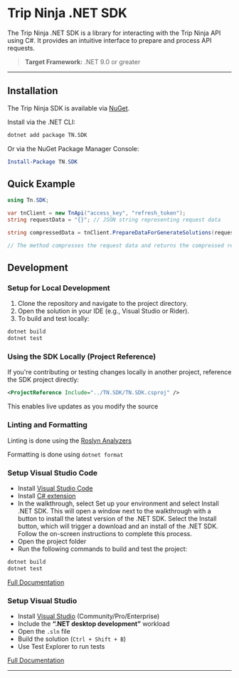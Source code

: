 # Trip Ninja .NET SDK

The Trip Ninja .NET SDK is a library for interacting with the Trip Ninja API using C#.
It provides an intuitive interface to prepare and process API requests.

> **Target Framework:** .NET 9.0 or greater

---

## Installation

The Trip Ninja SDK is available via [NuGet](https://www.nuget.org/).

Install via the .NET CLI:

```bash
dotnet add package TN.SDK
```

Or via the NuGet Package Manager Console:

```powershell
Install-Package TN.SDK
```

## Quick Example

```csharp
using Tn.SDK;

var tnClient = new TnApi("access_key", "refresh_token");
string requestData = "{}"; // JSON string representing request data

string compressedData = tnClient.PrepareDataForGenerateSolutions(requestData);

// The method compresses the request data and returns the compressed result
```

## Development

### Setup for Local Development

1. Clone the repository and navigate to the project directory.
2. Open the solution in your IDE (e.g., Visual Studio or Rider).
3. To build and test locally:

```bash
dotnet build
dotnet test
```

### Using the SDK Locally (Project Reference)

If you're contributing or testing changes locally in another project, reference the SDK project directly:

```xml
<ProjectReference Include="../TN.SDK/TN.SDK.csproj" />
```

This enables live updates as you modify the source

### Linting and Formatting

Linting is done using the [Roslyn Analyzers](https://learn.microsoft.com/en-us/visualstudio/code-quality/roslyn-analyzers-overview)

Formatting is done using ```dotnet format```


### Setup Visual Studio Code
- Install [Visual Studio Code](https://code.visualstudio.com/)
- Install [C# extension](https://marketplace.visualstudio.com/items?itemName=ms-dotnettools.csdevkit)
- In the walkthrough, select Set up your environment and select Install .NET SDK. This will open a window next to the walkthrough with a button to install the latest version of the .NET SDK. Select the Install button, which will trigger a download and an install of the .NET SDK. Follow the on-screen instructions to complete this process.
- Open the project folder
- Run the following commands to build and test the project:
```bash
dotnet build
dotnet test
```

[Full Documentation](https://code.visualstudio.com/docs/csharp/get-started)

### Setup Visual Studio
- Install [Visual Studio](https://visualstudio.microsoft.com/) (Community/Pro/Enterprise)
- Include the **“.NET desktop development”** workload
- Open the `.sln` file
- Build the solution (`Ctrl + Shift + B`)
- Use Test Explorer to run tests

[Full Documentation](https://learn.microsoft.com/en-us/visualstudio/install/install-visual-studio?view=vs-2022)

---



